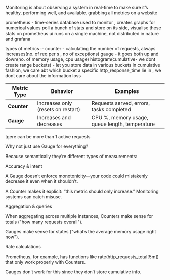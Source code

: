 Monitoring is about observing a system in real-time to make sure it’s healthy, performing well, and available.
grabbing all metrics on a website

prometheus - time-series database used to monitor , creates graphs for numerical values
poll a bunch of stats and store on its side, visualise these stats on prometheus ui
runs on  a single machine, not distributed in nature
and grafana


types of metrics :-
counter - calculating the number of requests, always increases(no. of req per s , no of exceptions)
gauge - it goes both up and down(no. of memory usage, cpu usage)
histogram(cumulative- we dont create range buckets) - let you store data in various buckets in cumulative fashion, we care abt which bucket a specific http_response_time lie in , we dont care about the information loss

| Metric Type | Behavior                           | Examples                                       |
| ----------- | ---------------------------------- | ---------------------------------------------- |
| **Counter** | Increases only (resets on restart) | Requests served, errors, tasks completed       |
| **Gauge**   | Increases and decreases            | CPU %, memory usage, queue length, temperature |

tgere can be more than 1 active requests

Why not just use Gauge for everything?

Because semantically they’re different types of measurements:

Accuracy & intent

A Gauge doesn’t enforce monotonicity—your code could mistakenly decrease it even when it shouldn’t.

A Counter makes it explicit: “this metric should only increase.” Monitoring systems can catch misuse.

Aggregation & queries

When aggregating across multiple instances, Counters make sense for totals ("how many requests overall").

Gauges make sense for states ("what’s the average memory usage right now").

Rate calculations

Prometheus, for example, has functions like rate(http_requests_total[5m]) that only work properly with Counters.

Gauges don’t work for this since they don’t store cumulative info.